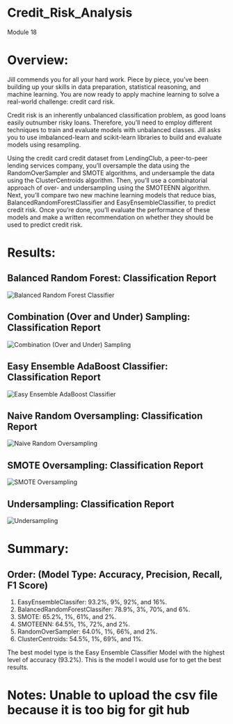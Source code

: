# Credit_Risk_Analysis
Module 18

# Overview:

Jill commends you for all your hard work. Piece by piece, you’ve been building up your skills in data preparation, statistical reasoning, and machine learning. You are now ready to apply machine learning to solve a real-world challenge: credit card risk.

Credit risk is an inherently unbalanced classification problem, as good loans easily outnumber risky loans. Therefore, you’ll need to employ different techniques to train and evaluate models with unbalanced classes. Jill asks you to use imbalanced-learn and scikit-learn libraries to build and evaluate models using resampling.

Using the credit card credit dataset from LendingClub, a peer-to-peer lending services company, you’ll oversample the data using the RandomOverSampler and SMOTE algorithms, and undersample the data using the ClusterCentroids algorithm. Then, you’ll use a combinatorial approach of over- and undersampling using the SMOTEENN algorithm. Next, you’ll compare two new machine learning models that reduce bias, BalancedRandomForestClassifier and EasyEnsembleClassifier, to predict credit risk. Once you’re done, you’ll evaluate the performance of these models and make a written recommendation on whether they should be used to predict credit risk.

# Results:

## Balanced Random Forest: Classification Report
![Balanced Random Forest Classifier](https://user-images.githubusercontent.com/114446803/226417623-618db022-b3f9-463e-ae77-3d4c2342354f.png)

## Combination (Over and Under) Sampling: Classification Report
![Combination (Over and Under) Sampling](https://user-images.githubusercontent.com/114446803/226417848-291610b9-2c25-412b-b301-5b4aa178d974.png)

## Easy Ensemble AdaBoost Classifier: Classification Report 
![Easy Ensemble AdaBoost Classifier](https://user-images.githubusercontent.com/114446803/226418030-c151ca6f-6a98-45e5-956e-d1c27e62933a.png)

## Naive Random Oversampling: Classification Report
![Naive Random Oversampling](https://user-images.githubusercontent.com/114446803/226418206-0ca2b7a9-6410-44ec-933f-9af15e12a7fb.png)

## SMOTE Oversampling: Classification Report
![SMOTE Oversampling](https://user-images.githubusercontent.com/114446803/226418415-495e1a12-953e-4ae6-8000-03dcd65400a4.png)

## Undersampling: Classification Report
![Undersampling](https://user-images.githubusercontent.com/114446803/226418573-f3ffbafa-d358-4b91-b142-9777dd8fb468.png)

# Summary:
## Order: (Model Type: Accuracy, Precision, Recall, F1 Score)

1) EasyEnsembleClassifer: 93.2%, 9%, 92%, and 16%.
2) BalancedRandomForestClassifer: 78.9%, 3%, 70%, and 6%.
3) SMOTE: 65.2%, 1%, 61%, and 2%.
4) SMOTEENN: 64.5%, 1%, 72%, and 2%.
5) RandomOverSampler: 64.0%, 1%, 66%, and 2%.
6) ClusterCentroids: 54.5%, 1%, 69%, and 1%.

The best model type is the Easy Ensemble Classifier Model with the highest level of accuracy (93.2%). This is the model I would use for to get the best results.

# Notes: Unable to upload the csv file because it is too big for git hub
